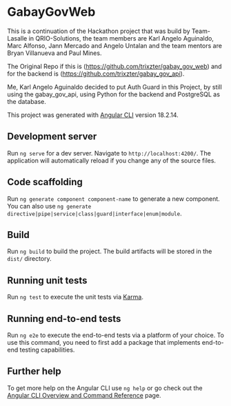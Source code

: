 # GabayGovWeb

This is a continuation of the Hackathon project that was build by Team-Lasalle in QRIO-Solutions, the team members are Karl Angelo Aguinaldo, Marc Alfonso, Jann Mercado and Angelo Untalan and the team mentors are Bryan Villanueva and Paul Mines.

The Original Repo if this is (https://github.com/trixzter/gabay_gov_web) and for the backend is (https://github.com/trixzter/gabay_gov_api).

Me, Karl Angelo Aguinaldo decided to put Auth Guard in this Project, by still using the gabay_gov_api, using Python for the backend and PostgreSQL as the database.

This project was generated with [Angular CLI](https://github.com/angular/angular-cli) version 18.2.14.

## Development server

Run `ng serve` for a dev server. Navigate to `http://localhost:4200/`. The application will automatically reload if you change any of the source files.

## Code scaffolding

Run `ng generate component component-name` to generate a new component. You can also use `ng generate directive|pipe|service|class|guard|interface|enum|module`.

## Build

Run `ng build` to build the project. The build artifacts will be stored in the `dist/` directory.

## Running unit tests

Run `ng test` to execute the unit tests via [Karma](https://karma-runner.github.io).

## Running end-to-end tests

Run `ng e2e` to execute the end-to-end tests via a platform of your choice. To use this command, you need to first add a package that implements end-to-end testing capabilities.

## Further help

To get more help on the Angular CLI use `ng help` or go check out the [Angular CLI Overview and Command Reference](https://angular.dev/tools/cli) page.
